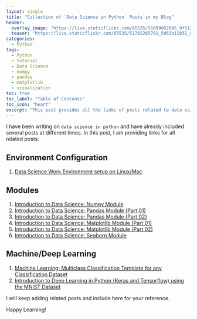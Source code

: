 ```yaml
---
layout: single
title: "Collection of `Data Science in Python` Posts in my Blog"
header:
  overlay_image: "https://live.staticflickr.com/65535/51699602895_9f512e632d_o.png"
  teaser: "https://live.staticflickr.com/65535/51702265701_5d63b11031_o.png"
categories:
  - Python
tags:
  - Python
  - Tutorial
  - Data Science
  - numpy
  - pandas
  - matplotlib
  - visualization
toc: true
toc_label: "Table of Contents"
toc_icon: "heart"
excerpt: "This post provides all the links of posts related to data science in python."
---
```


I have been writing on `data science in python` and have already included several posts at different times. In this post, I am providing links for all related posts:

## Environment Configuration
1. [Data Science Work Environment setup on Linux/Mac](https://shantoroy.com/data%20science/data-science-environment-python-r-julia/)

## Modules
1. [Introduction to Data Science: Numpy Module](https://shantoroy.com/python/intro-to-data-science-numpy-module/)
2. [Introduction to Data Science: Pandas Module (Part 01)](https://shantoroy.com/python/intro-to-data-science-pandas-module/)
3. [Introduction to Data Science: Pandas Module (Part 02)](https://shantoroy.com/python/intro-to-data-science-pandas-module-part-2/)
4. [Introduction to Data Science: Matplotlib Module (Part 01)](https://shantoroy.com/python/intro-to-data-science-matplotlib-module/)
5. [Introduction to Data Science: Matplotlib Module (Part 02)](https://shantoroy.com/python/intro-to-data-science-data-visualization-matplotlib-part-2/)
6. [Introduction to Data Science: Seaborn Module](https://shantoroy.com/python/intro-to-data-science-in-python-seaborn-module/)

## Machine/Deep Learning
1. [Machine Learning: Multiclass Classification Template for any Classification Dataset](https://shantoroy.com/machine-learning/machine-learning-multiclass-classification-template/)
2. [Introduction to Deep Learning in Python (Keras and Tensorflow) using the MNIST Dataset](https://shantoroy.com/machine-learning/intro-to-deep-learning-with-mnist-data-prediction/)

I will keep adding related posts and include here for your reference.

Happy Learning!
<!--stackedit_data:
eyJoaXN0b3J5IjpbMTY4Nzk4NjcyMCwxMjM0NjAwNTY4LC0xNj
Q0ODA4NjE5LDE1NjE4MTM4MjVdfQ==
-->